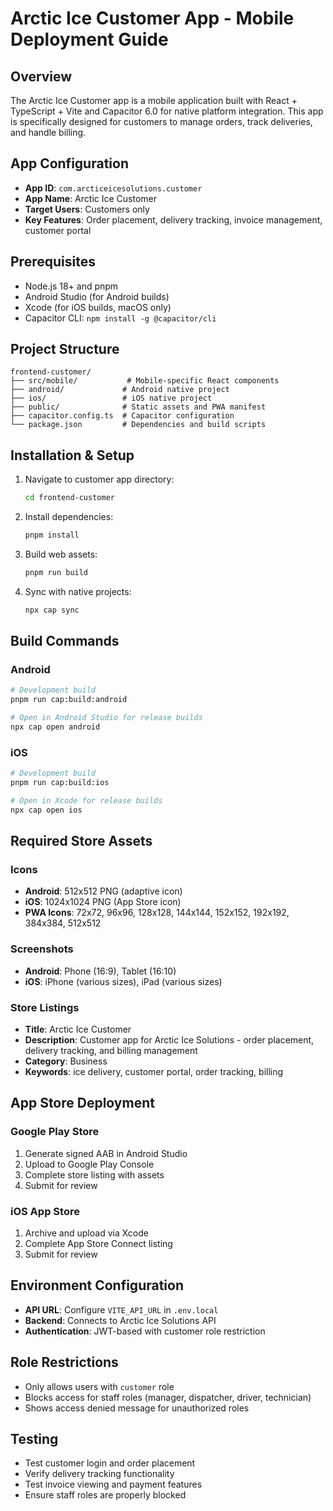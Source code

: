 # Arctic Ice Customer App - Mobile Deployment Guide

## Overview
The Arctic Ice Customer app is a mobile application built with React + TypeScript + Vite and Capacitor 6.0 for native platform integration. This app is specifically designed for customers to manage orders, track deliveries, and handle billing.

## App Configuration
- **App ID**: `com.arcticeicesolutions.customer`
- **App Name**: Arctic Ice Customer
- **Target Users**: Customers only
- **Key Features**: Order placement, delivery tracking, invoice management, customer portal

## Prerequisites
- Node.js 18+ and pnpm
- Android Studio (for Android builds)
- Xcode (for iOS builds, macOS only)
- Capacitor CLI: `npm install -g @capacitor/cli`

## Project Structure
```
frontend-customer/
├── src/mobile/           # Mobile-specific React components
├── android/             # Android native project
├── ios/                 # iOS native project
├── public/              # Static assets and PWA manifest
├── capacitor.config.ts  # Capacitor configuration
└── package.json         # Dependencies and build scripts
```

## Installation & Setup
1. Navigate to customer app directory:
   ```bash
   cd frontend-customer
   ```

2. Install dependencies:
   ```bash
   pnpm install
   ```

3. Build web assets:
   ```bash
   pnpm run build
   ```

4. Sync with native projects:
   ```bash
   npx cap sync
   ```

## Build Commands

### Android
```bash
# Development build
pnpm run cap:build:android

# Open in Android Studio for release builds
npx cap open android
```

### iOS
```bash
# Development build
pnpm run cap:build:ios

# Open in Xcode for release builds
npx cap open ios
```

## Required Store Assets

### Icons
- **Android**: 512x512 PNG (adaptive icon)
- **iOS**: 1024x1024 PNG (App Store icon)
- **PWA Icons**: 72x72, 96x96, 128x128, 144x144, 152x152, 192x192, 384x384, 512x512

### Screenshots
- **Android**: Phone (16:9), Tablet (16:10)
- **iOS**: iPhone (various sizes), iPad (various sizes)

### Store Listings
- **Title**: Arctic Ice Customer
- **Description**: Customer app for Arctic Ice Solutions - order placement, delivery tracking, and billing management
- **Category**: Business
- **Keywords**: ice delivery, customer portal, order tracking, billing

## App Store Deployment

### Google Play Store
1. Generate signed AAB in Android Studio
2. Upload to Google Play Console
3. Complete store listing with assets
4. Submit for review

### iOS App Store
1. Archive and upload via Xcode
2. Complete App Store Connect listing
3. Submit for review

## Environment Configuration
- **API URL**: Configure `VITE_API_URL` in `.env.local`
- **Backend**: Connects to Arctic Ice Solutions API
- **Authentication**: JWT-based with customer role restriction

## Role Restrictions
- Only allows users with `customer` role
- Blocks access for staff roles (manager, dispatcher, driver, technician)
- Shows access denied message for unauthorized roles

## Testing
- Test customer login and order placement
- Verify delivery tracking functionality
- Test invoice viewing and payment features
- Ensure staff roles are properly blocked
